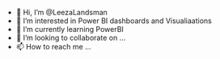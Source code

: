 - 👋 Hi, I’m @LeezaLandsman
- 👀 I’m interested in Power BI dashboards and Visualiaations
- 🌱 I’m currently learning PowerBI
- 💞️ I’m looking to collaborate on ...
- 📫 How to reach me ...

<!---
LeezaLandsman/LeezaLandsman is a ✨ special ✨ repository because its `README.md` (this file) appears on your GitHub profile.
You can click the Preview link to take a look at your changes.
--->
